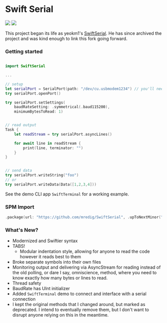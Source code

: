 # Swift Serial

[![](https://img.shields.io/endpoint?url=https%3A%2F%2Fswiftpackageindex.com%2Fapi%2Fpackages%2Fmredig%2FSwiftSerial%2Fbadge%3Ftype%3Dswift-versions)](https://swiftpackageindex.com/mredig/SwiftSerial) [![](https://img.shields.io/endpoint?url=https%3A%2F%2Fswiftpackageindex.com%2Fapi%2Fpackages%2Fmredig%2FSwiftSerial%2Fbadge%3Ftype%3Dplatforms)](https://swiftpackageindex.com/mredig/SwiftSerial)

This project began its life as yeokm1's [SwiftSerial](https://github.com/yeokm1/SwiftSerial). He has since archived the project and was kind enough to link this fork going forward.

### Getting started

```swift

import SwiftSerial

...

// setup
let serialPort = SerialPort(path: "/dev/cu.usbmodem1234") // you'll need to find the correct device on your own, but this is what it will resemble on a mac
try serialPort.openPort()

try serialPort.setSettings(
	baudRateSetting: .symmetrical(.baud115200),
	minimumBytesToRead: 1)


// read output
Task {
	let readStream = try serialPort.asyncLines()

	for await line in readStream {
		print(line, terminator: "")
	}
}


// send data
try serialPort.writeString("foo")
// or
try serialPort.writeData(Data([1,2,3,4]))
```

See the demo CLI app `SwiftTerminal` for a working example.

### SPM Import
```swift
.package(url: "https://github.com/mredig/SwiftSerial", .upToNextMinor("1.0.0")
```

### What's New?
* Modernized and Swiftier syntax
* TABS!
	* Modular indentation style, allowing for anyone to read the code however it reads best to them
* Broke separate symbols into their own files
* Monitoring output and delivering via AsyncStream for reading instead of the old polling, or dare I say, omniscience, 
method, where you need to know exactly how many bytes or lines to read.
* Thread safety
* BaudRate has UInt initializer
* Added `SwiftTerminal` demo to connect and interface with a serial connection
* I kept the original methods that I changed around, but marked as deprecated. I intend to eventually remove them, but I don't want to disrupt anyone relying on this in the meantime.
